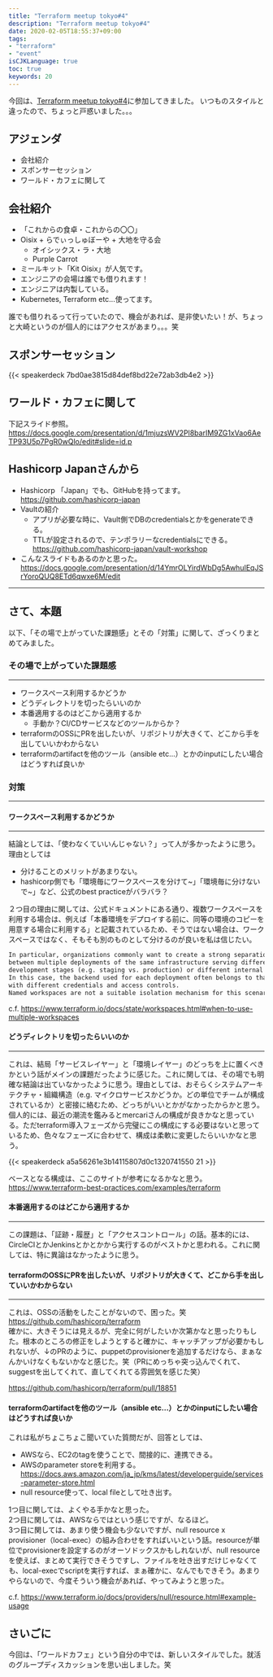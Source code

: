```yaml
---
title: "Terraform meetup tokyo#4"
description: "Terraform meetup tokyo#4"
date: 2020-02-05T18:55:37+09:00
tags:
- "terraform"
- "event"
isCJKLanguage: true
toc: true
keywords: 20
---
```


今回は、[Terraform meetup tokyo#4](https://terraform-jp.connpass.com/event/163197/)に参加してきました。
いつものスタイルと違ったので、ちょっと戸惑いました。。。

## アジェンダ

- 会社紹介
- スポンサーセッション
- ワールド・カフェに関して

## 会社紹介

- 「これからの食卓・これからの〇〇」
- Oisix + らでぃっしゅぼーや + 大地を守る会
  - オイシックス・ラ・大地
  - Purple Carrot
- ミールキット「Kit Oisix」が人気です。
- エンジニアの会場は誰でも借りれます！
- エンジニアは内製している。
- Kubernetes, Terraform etc...使ってます。

誰でも借りれるって行っていたので、機会があれば、是非使いたい！が、ちょっと大崎というのが個人的にはアクセスがあまり。。。笑

## スポンサーセッション

{{< speakerdeck 7bd0ae3815d84def8bd22e72ab3db4e2 >}}

## ワールド・カフェに関して

下記スライド参照。  
https://docs.google.com/presentation/d/1mjuzsWV2Pl8barIM9ZG1xVao6AeTP93U5p7PgR0wQlo/edit#slide=id.p

## Hashicorp Japanさんから

- Hashicorp 「Japan」でも、GitHubを持ってます。
https://github.com/hashicorp-japan
- Vaultの紹介
  - アプリが必要な時に、Vault側でDBのcredentialsとかをgenerateできる。
  - TTLが設定されるので、テンポラリーなcredentialsにできる。
  https://github.com/hashicorp-japan/vault-workshop
- こんなスライドもあるのかと思った。
https://docs.google.com/presentation/d/14YmrOLYirdWbDg5AwhuIEqJSrYoroQUQ8ETd6qwxe6M/edit

---

## さて、本題

以下、「その場で上がっていた課題感」とその「対策」に関して、ざっくりまとめてみました。

### その場で上がっていた課題感

---

- ワークスペース利用するかどうか
- どうディレクトリを切ったらいいのか
- 本番適用するのはどこから適用するか
  - 手動か？CI/CDサービスなどのツールからか？
- terraformのOSSにPRを出したいが、リポジトリが大きくて、どこから手を出していいかわからない
- terraformのartifactを他のツール（ansible etc...）とかのinputにしたい場合はどうすれば良いか

### 対策

---

#### ワークスペース利用するかどうか

---

結論としては、「使わなくていいんじゃない？」って人が多かったように思う。理由としては

- 分けることのメリットがあまりない。
- hashicorp側でも「環境毎にワークスペースを分けて~」「環境毎に分けないで~」など、公式のbest practiceがバラバラ？

２つ目の理由に関しては、公式ドキュメントにある通り、複数ワークスペースを利用する場合は、例えば「本番環境をデプロイする前に、同等の環境のコピーを用意する場合に利用する」と記載されているため、そうではない場合は、ワークスペースではなく、そもそも別のものとして分けるのが良いを私は信じたい。

```markdown
In particular, organizations commonly want to create a strong separation
between multiple deployments of the same infrastructure serving different
development stages (e.g. staging vs. production) or different internal teams.
In this case, the backend used for each deployment often belongs to that deployment,
with different credentials and access controls.
Named workspaces are not a suitable isolation mechanism for this scenario.
```

c.f. <https://www.terraform.io/docs/state/workspaces.html#when-to-use-multiple-workspaces>

#### どうディレクトリを切ったらいいのか

---

これは、結局「サービスレイヤー」と「環境レイヤー」のどっちを上に置くべきかという話がメインの課題だったように感じた。これに関しては、その場でも明確な結論は出ていなかったように思う。理由としては、おそらくシステムアーキテクチャ・組織構造（e.g. マイクロサービスかどうか。どの単位でチームが構成されているか）と密接に絡むため、どっちがいいとかがなかったからかと思う。個人的には、最近の潮流を鑑みるとmercariさんの構成が良きかなと思っている。ただterraform導入フェーズから完璧にこの構成にする必要はないと思っているため、色々なフェーズに合わせて、構成は柔軟に変更したらいいかなと思う。

{{< speakerdeck a5a56261e3b14115807d0c1320741550 21 >}}

ベースとなる構成は、ここのサイトが参考になるかなと思う。
https://www.terraform-best-practices.com/examples/terraform

#### 本番適用するのはどこから適用するか

---

この課題は、「証跡・履歴」と「アクセスコントロール」の話。基本的には、CircleCIとかJenkinsとかとかから実行するのがベストかと思われる。これに関しては、特に異論はなかったように思う。

#### terraformのOSSにPRを出したいが、リポジトリが大きくて、どこから手を出していいかわからない

---

これは、OSSの活動をしたことがないので、困った。笑  
<https://github.com/hashicorp/terraform>  
確かに、大きそうには見えるが、完全に何がしたいか次第かなと思ったりもした。根本のところの修正をしようとすると確かに、キャッチアップが必要かもしれないが、↓のPRのように、puppetのprovisionerを追加するだけなら、まぁなんかいけなくもないかなと感じた。笑（PRにめっちゃ突っ込んでくれて、suggestを出してくれて、直してくれてる雰囲気を感じた笑）

https://github.com/hashicorp/terraform/pull/18851

#### terraformのartifactを他のツール（ansible etc...）とかのinputにしたい場合はどうすれば良いか

これは私がちょこちょこ聞いていた質問だが、回答としては、

- AWSなら、EC2のtagを使うことで、間接的に、連携できる。
- AWSのparameter storeを利用する。
<https://docs.aws.amazon.com/ja_jp/kms/latest/developerguide/services-parameter-store.html>
- null resource使って、local fileとして吐き出す。

1つ目に関しては、よくやる手かなと思った。  
2つ目に関しては、AWSならではという感じですが、なるほど。  
3つ目に関しては、あまり使う機会も少ないですが、null resource x provisioner（local-exec）の組み合わせをすればいいという話。resourceが単位でprovisionerを設定するのがオーソドックスかもしれないが、null resourceを使えば、まとめて実行できそうですし、ファイルを吐き出すだけじゃなくても、local-execでscriptを実行すれば、まぁ確かに、なんでもできそう。あまりやらないので、今度そういう機会があれば、やってみようと思った。

c.f. <https://www.terraform.io/docs/providers/null/resource.html#example-usage>

## さいごに

今回は、「ワールドカフェ」という自分の中では、新しいスタイルでした。就活のグループディスカッションを思い出しました。笑

